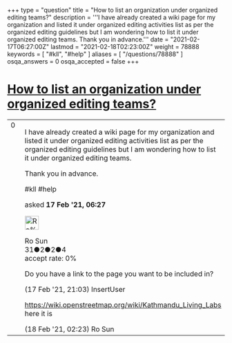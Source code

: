 +++
type = "question"
title = "How to list an organization under organized editing teams?"
description = '''I have already created a wiki page for my organization and listed it under organized editing activities list as per the organized editing guidelines but I am wondering how to list it under organized editing teams. Thank you in advance.'''
date = "2021-02-17T06:27:00Z"
lastmod = "2021-02-18T02:23:00Z"
weight = 78888
keywords = [ "#kll", "#help" ]
aliases = [ "/questions/78888" ]
osqa_answers = 0
osqa_accepted = false
+++

<div class="headNormal">

# [How to list an organization under organized editing teams?](/questions/78888/how-to-list-an-organization-under-organized-editing-teams)

</div>

<div id="main-body">

<div id="askform">

<table id="question-table" style="width:100%;">
<colgroup>
<col style="width: 50%" />
<col style="width: 50%" />
</colgroup>
<tbody>
<tr>
<td style="width: 30px; vertical-align: top"><div class="vote-buttons">
<span id="post-78888-upvote" class="ajax-command post-vote up" rel="nofollow" title="I like this post (click again to cancel)"> </span>
<div id="post-78888-score" class="post-score" title="current number of votes">
0
</div>
<span id="post-78888-downvote" class="ajax-command post-vote down" rel="nofollow" title="I dont like this post (click again to cancel)"> </span> <span id="favorite-mark" class="ajax-command favorite-mark" rel="nofollow" title="mark/unmark this question as favorite (click again to cancel)"> </span>
<div id="favorite-count" class="favorite-count">
&#10;</div>
</div></td>
<td><div id="item-right">
<div class="question-body">
<p>I have already created a wiki page for my organization and listed it under organized editing activities list as per the organized editing guidelines but I am wondering how to list it under organized editing teams.</p>
<p>Thank you in advance.</p>
</div>
<div id="question-tags" class="tags-container tags">
<span class="post-tag tag-link-#kll" rel="tag" title="see questions tagged &#39;#kll&#39;">#kll</span> <span class="post-tag tag-link-#help" rel="tag" title="see questions tagged &#39;#help&#39;">#help</span>
</div>
<div id="question-controls" class="post-controls">
&#10;</div>
<div class="post-update-info-container">
<div class="post-update-info post-update-info-user">
<p>asked <strong>17 Feb '21, 06:27</strong></p>
<img src="https://secure.gravatar.com/avatar/d1a918e8d6cb19a127b5912c7288f5ca?s=32&amp;d=identicon&amp;r=g" class="gravatar" width="32" height="32" alt="Ro%20Sun&#39;s gravatar image" />
<p><span>Ro Sun</span><br />
<span class="score" title="31 reputation points">31</span><span title="2 badges"><span class="badge1">●</span><span class="badgecount">2</span></span><span title="2 badges"><span class="silver">●</span><span class="badgecount">2</span></span><span title="4 badges"><span class="bronze">●</span><span class="badgecount">4</span></span><br />
<span class="accept_rate" title="Rate of the user&#39;s accepted answers">accept rate:</span> <span title="Ro Sun has no accepted answers">0%</span></p>
</div>
</div>
<div id="comments-container-78888" class="comments-container">
<span id="78909"></span>
<div id="comment-78909" class="comment">
<div id="post-78909-score" class="comment-score">
&#10;</div>
<div class="comment-text">
<p>Do you have a link to the page you want to be included in?</p>
</div>
<div id="comment-78909-info" class="comment-info">
<span class="comment-age">(17 Feb '21, 21:03)</span> <span class="comment-user userinfo">InsertUser</span>
</div>
</div>
<span id="78919"></span>
<div id="comment-78919" class="comment">
<div id="post-78919-score" class="comment-score">
&#10;</div>
<div class="comment-text">
<p><a href="https://wiki.openstreetmap.org/wiki/Kathmandu_Living_Labs">https://wiki.openstreetmap.org/wiki/Kathmandu_Living_Labs</a> here it is</p>
</div>
<div id="comment-78919-info" class="comment-info">
<span class="comment-age">(18 Feb '21, 02:23)</span> <span class="comment-user userinfo">Ro Sun</span>
</div>
</div>
</div>
<div id="comment-tools-78888" class="comment-tools">
&#10;</div>
<div class="clear">
&#10;</div>
<div id="comment-78888-form-container" class="comment-form-container">
&#10;</div>
<div class="clear">
&#10;</div>
</div></td>
</tr>
</tbody>
</table>

</div>

</div>

